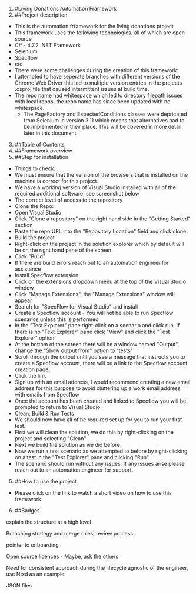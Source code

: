 ﻿1. #Living Donations Automation Framework 
2. ##Project description
* This is the automation frfamework for the living donations project
* This framework uses the following technologies, all of which are open source
* C# - 4.7.2 .NET Framework
* Selenium 
* Specflow
* etc
* There were some challenges during the creation of this framework:
* I attempted to have seperate branches with different versions of the Chrome Web Driver
 this led to multiple version entries in the projects .csproj file that caused intermittent issues at build time.
* The repo name had whitespace which led to directory filepath issues with local repos, the repo name has since
     been updated with no whitespace.
   * The PageFactory and ExpectedConditions classes were depricated from Selenium in version 3.11 which means that alternatives 
     had to be implemented in their place.  This will be covered in more detail later in this document
3. ##Table of Contents
3. ##Framework overview
4. ##Step for installation
* Things to check:
* We must ensure that the version of the browsers that is installed on the machine is correct for this project.
* We have a working version of Visual Studio installed with all of the required additional software, see screenshot below
* The correct level of access to the repository   
* Clone the Repo:
* Open Visual Studio 
* Click "Clone a repository" on the right hand side in the "Getting Started" section
* Paste the repo URL into the "Repository Location" field and click clone
* Build the project
* Right-click on the project in the solution explorer which by default will be on the right hand pane of the screen
* Click "Build"
* If there are build errors reach out to an automation engineer for assistance
* Install Specflow extension
* Click on the extensions dropdown menu at the top of the Visual Studio window
* Click "Manage Extensions", the "Manage Extensions" window will appear
* Search for "SpecFlow for Visual Studio" and install
* Create a Specflow account - You will not be able to run Specflow scenarios unless this is performed
* In the "Test Explorer" pane right-click on a scenario and click run.  If there is no "Text Explorer" pane 
 click "View" and click the "Test Explorer" option
* At the bottom of the screen there will be a window named "Output", change the "Show output from" option to "tests"
* Scroll through the output until you see a message that instructs you to create a Specflow account, there will be a link to the 
 Specflow account creation page.
* Click the link
* Sign up with an email address, I would recommend creating a new email address for this purpose to avoid cluttering up a work email address with emails from Specflow
* Once the account has been created and linked to Specflow you will be prompted to return to Visual Studio
* Clean, Build & Run Tests
* We should now have all of he required set up for you to run your first test.
* First we will clean the solution, we do this by right-clicking on the project and selecting "Clean"
* Next we build the solution as we did before
* Now we run a test scenario as we attempted to before by right-clicking on a test in the "Test Explorer" pane and clicking "Run"
* The scenario should run without any issues.  If any issues arise please reach out to an automation engineer for support. 
5. ##How to use the project
* Please click on the link to watch a short video on how to use this framework
6. ##Badges


explain the structure at a high level

Branching strategy and merge rules, review process

pointer to onboarding

Open source licences - Maybe, ask the others

Need for consistent approach during the lifecycle agnostic of the engineer, use Ntxd as an example

JSON files 



